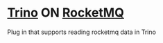 # [Trino](https://trino.io/) ON [RocketMQ](https://rocketmq.apache.org/)
Plug in that supports reading rocketmq data in Trino
